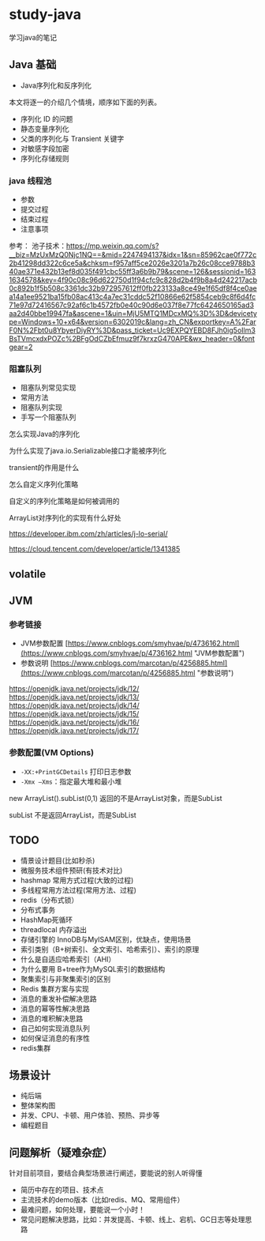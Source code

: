 # study-java #
学习java的笔记

## Java 基础


- Java序列化和反序列化



本文将逐一的介绍几个情境，顺序如下面的列表。

- 序列化 ID 的问题
- 静态变量序列化
- 父类的序列化与 Transient 关键字
- 对敏感字段加密
- 序列化存储规则

### java 线程池

- 参数
- 提交过程
- 结束过程
- 注意事项

参考： 池子技术：https://mp.weixin.qq.com/s?__biz=MzUxMzQ0Njc1NQ==&mid=2247494137&idx=1&sn=85962cae0f772c2b41298dd322c6ce5a&chksm=f957aff5ce2026e3201a7b26c08cce9788b340ae371e432b13ef8d035f491cbc55ff3a6b9b79&scene=126&sessionid=1631634578&key=4f90c08c96d622750d1f94cfc9c828d2b4f9b8a4d242217acb0c892b1f5b508c3361dc32b972957612ff0fb223133a8ce49e1f65df8f4ce0aea14a1ee9521ba15fb08ac413c4a7ec31cddc52f10866e62f5854ceb9c8f6d4fc71e97d72416567c92af6c1b4572fb0e40c90d6e037f8e77fc6424650165ad3aa2d40bbe19947fa&ascene=1&uin=MjU5MTQ1MDcxMQ%3D%3D&devicetype=Windows+10+x64&version=6302019c&lang=zh_CN&exportkey=A%2FarF0N%2Fbt0u8YbyerDiyRY%3D&pass_ticket=Uc9EXPQYEBD8FJh0ig5oIlm3BsTVmcxdxPOZc%2BFgOdCZbEfmuz9f7krxzG470APE&wx_header=0&fontgear=2

### 阻塞队列

- 阻塞队列常见实现
- 常用方法
- 阻塞队列实现
- 手写一个阻塞队列


怎么实现Java的序列化 

为什么实现了java.io.Serializable接口才能被序列化 

transient的作用是什么 

怎么自定义序列化策略 

自定义的序列化策略是如何被调用的 

ArrayList对序列化的实现有什么好处



https://developer.ibm.com/zh/articles/j-lo-serial/

https://cloud.tencent.com/developer/article/1341385




## volatile





## JVM ##

### 参考链接  ###
- JVM参数配置 [https://www.cnblogs.com/smyhvae/p/4736162.html](https://www.cnblogs.com/smyhvae/p/4736162.html "JVM参数配置") 
- 参数说明 [https://www.cnblogs.com/marcotan/p/4256885.html](https://www.cnblogs.com/marcotan/p/4256885.html "参数说明")

https://openjdk.java.net/projects/jdk/12/
https://openjdk.java.net/projects/jdk/13/
https://openjdk.java.net/projects/jdk/14/
https://openjdk.java.net/projects/jdk/15/
https://openjdk.java.net/projects/jdk/16/
https://openjdk.java.net/projects/jdk/17/


### 参数配置(VM Options) ###
- `-XX:+PrintGCDetails` 打印日志参数
- `-Xmx –Xms`：指定最大堆和最小堆

new ArrayList().subList(0,1) 返回的不是ArrayList对象，而是SubList 

subList 不是返回ArrayList，而是SubList

## TODO ##
- 情景设计题目(比如秒杀)
- 微服务技术组件预研(有技术对比)
- hashmap 常用方式过程(大致的过程)
- 多线程常用方法过程(常用方法、过程)
- redis（分布式锁）
- 分布式事务
- HashMap死循环
- threadlocal 内存溢出
- 存储引擎的 InnoDB与MyISAM区别，优缺点，使用场景
- 索引类别（B+树索引、全文索引、哈希索引）、索引的原理
- 什么是自适应哈希索引（AHI）
- 为什么要用 B+tree作为MySQL索引的数据结构
- 聚集索引与非聚集索引的区别
- Redis 集群方案与实现
- 消息的重发补偿解决思路
- 消息的幂等性解决思路
- 消息的堆积解决思路
- 自己如何实现消息队列
- 如何保证消息的有序性
- redis集群

## 场景设计 ##
- 纯后端
- 整体架构图
- 并发、CPU、卡顿、用户体验、预热、异步等
- 编程题目

## 问题解析（疑难杂症） ##
针对目前项目，要结合典型场景进行阐述，要能说的别人听得懂

- 简历中存在的项目、技术点
- 主流技术的demo版本（比如redis、MQ、常用组件）
- 最难问题，如何处理，要能说一个小时！
- 常见问题解决思路，比如：并发提高、卡顿、线上、宕机、GC日志等处理思路


